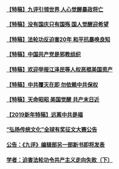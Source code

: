 #### [【特稿】九评引领世界 人心觉醒暴政将亡](../pages/nsc424/n11660496.md?t=01120706)
#### [【特稿】没有国庆只有国殇 国人觉醒迎希望](../pages/nsc424/n11549354.md?t=01120706)
#### [【特稿】法轮功反迫害20年 和平抗暴唤良知](../pages/nsc424/n11389135.md?t=01120706)
#### [【特稿】中国共产党是邪教组织](../pages/nsc424/n11355551.md?t=01120706)
#### [【特稿】欢迎举报江泽民等人权恶棍美国资产](../pages/nsc424/n11303040.md?t=01120706)
#### [【特稿】中共覆灭在即 勿依赖中共保权](../pages/nsc424/n11278510.md?t=01120706)
#### [【特稿】天命昭昭 美国觉醒 共产末日近](../pages/nsc424/n11150259.md?t=01120706)
#### [【2019新年特稿】远离中共是福](../pages/nsc424/n10942748.md?t=01120706)
#### [“弘扬传统文化”全球有奖征文大赛公告](../pages/nsc424/n10889849.md?t=01120706)
#### [公告：《九评》编辑部另一部新书即将发表](../pages/nsc424/n10405104.md?t=01120706)
#### [学者：迫害法轮功令共产主义走向失败（下）](../pages/nsc424/n10009951.md?t=01120706)

